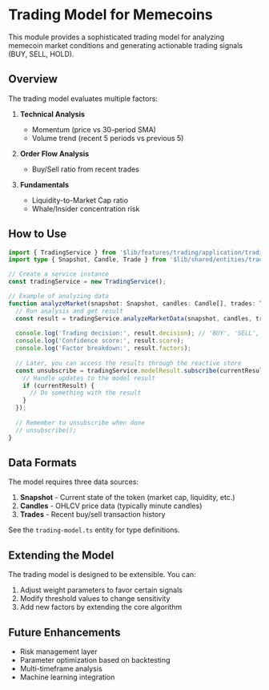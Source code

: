# Trading Model for Memecoins

This module provides a sophisticated trading model for analyzing memecoin market conditions and generating actionable trading signals (BUY, SELL, HOLD).

## Overview

The trading model evaluates multiple factors:

1. **Technical Analysis**
   - Momentum (price vs 30-period SMA)
   - Volume trend (recent 5 periods vs previous 5)
   
2. **Order Flow Analysis**
   - Buy/Sell ratio from recent trades
   
3. **Fundamentals**
   - Liquidity-to-Market Cap ratio
   - Whale/Insider concentration risk

## How to Use

```typescript
import { TradingService } from '$lib/features/trading/application/trading-service.js';
import type { Snapshot, Candle, Trade } from '$lib/shared/entities/trading-model.js';

// Create a service instance
const tradingService = new TradingService();

// Example of analyzing data
function analyzeMarket(snapshot: Snapshot, candles: Candle[], trades: Trade[]) {
  // Run analysis and get result
  const result = tradingService.analyzeMarketData(snapshot, candles, trades);
  
  console.log('Trading decision:', result.decision); // 'BUY', 'SELL', or 'HOLD'
  console.log('Confidence score:', result.score);
  console.log('Factor breakdown:', result.factors);
  
  // Later, you can access the results through the reactive store
  const unsubscribe = tradingService.modelResult.subscribe(currentResult => {
    // Handle updates to the model result
    if (currentResult) {
      // Do something with the result
    }
  });
  
  // Remember to unsubscribe when done
  // unsubscribe();
}
```

## Data Formats

The model requires three data sources:

1. **Snapshot** - Current state of the token (market cap, liquidity, etc.)
2. **Candles** - OHLCV price data (typically minute candles)
3. **Trades** - Recent buy/sell transaction history

See the `trading-model.ts` entity for type definitions.

## Extending the Model

The trading model is designed to be extensible. You can:

1. Adjust weight parameters to favor certain signals
2. Modify threshold values to change sensitivity
3. Add new factors by extending the core algorithm

## Future Enhancements

- Risk management layer
- Parameter optimization based on backtesting
- Multi-timeframe analysis
- Machine learning integration 